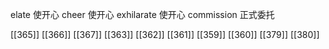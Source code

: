 




elate 使开心
cheer 使开心
exhilarate 使开心
commission 正式委托

[[365]]
[[366]]
[[367]]
[[363]]
[[362]]
[[361]]
[[359]]
[[360]]
[[379]]
[[380]]